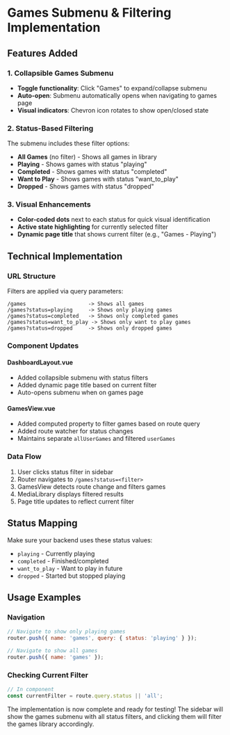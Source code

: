 # Games Submenu & Filtering Implementation

## Features Added

### 1. Collapsible Games Submenu
- **Toggle functionality**: Click "Games" to expand/collapse submenu
- **Auto-open**: Submenu automatically opens when navigating to games page
- **Visual indicators**: Chevron icon rotates to show open/closed state

### 2. Status-Based Filtering
The submenu includes these filter options:
- **All Games** (no filter) - Shows all games in library
- **Playing** - Shows games with status "playing"  
- **Completed** - Shows games with status "completed"
- **Want to Play** - Shows games with status "want_to_play"
- **Dropped** - Shows games with status "dropped"

### 3. Visual Enhancements
- **Color-coded dots** next to each status for quick visual identification
- **Active state highlighting** for currently selected filter
- **Dynamic page title** that shows current filter (e.g., "Games - Playing")

## Technical Implementation

### URL Structure
Filters are applied via query parameters:
```
/games                    -> Shows all games
/games?status=playing     -> Shows only playing games  
/games?status=completed   -> Shows only completed games
/games?status=want_to_play -> Shows only want to play games
/games?status=dropped     -> Shows only dropped games
```

### Component Updates

#### DashboardLayout.vue
- Added collapsible submenu with status filters
- Added dynamic page title based on current filter
- Auto-opens submenu when on games page

#### GamesView.vue  
- Added computed property to filter games based on route query
- Added route watcher for status changes
- Maintains separate `allUserGames` and filtered `userGames`

### Data Flow
1. User clicks status filter in sidebar
2. Router navigates to `/games?status=<filter>`
3. GamesView detects route change and filters games
4. MediaLibrary displays filtered results
5. Page title updates to reflect current filter

## Status Mapping
Make sure your backend uses these status values:
- `playing` - Currently playing
- `completed` - Finished/completed  
- `want_to_play` - Want to play in future
- `dropped` - Started but stopped playing

## Usage Examples

### Navigation
```javascript
// Navigate to show only playing games
router.push({ name: 'games', query: { status: 'playing' } });

// Navigate to show all games  
router.push({ name: 'games' });
```

### Checking Current Filter
```javascript
// In component
const currentFilter = route.query.status || 'all';
```

The implementation is now complete and ready for testing! The sidebar will show the games submenu with all status filters, and clicking them will filter the games library accordingly.
